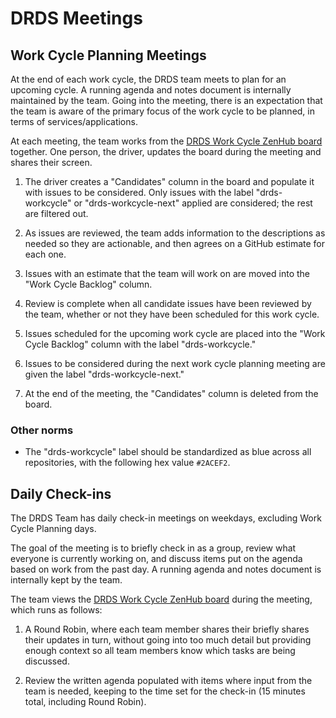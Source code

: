 # DRDS Meetings

## Work Cycle Planning Meetings

At the end of each work cycle, the DRDS team meets to plan for an upcoming cycle.  A running agenda and notes document is internally maintained by the team.  Going into the meeting, there is an expectation that the team is aware of the primary focus of the work cycle to be planned, in terms of services/applications.

At each meeting, the team works from the [DRDS Work Cycle ZenHub board](https://app.zenhub.com/workspaces/drds-work-cycle-613b7b006feafc0013132d52/board?labels=drds-workcycle) together.  One person, the driver, updates the board during the meeting and shares their screen.

1. The driver creates a "Candidates" column in the board and populate it with issues to be considered.  Only issues with the label "drds-workcycle" or "drds-workcycle-next" applied are considered; the rest are filtered out.

1. As issues are reviewed, the team adds information to the descriptions as needed so they are actionable, and then agrees on a GitHub estimate for each one.

1. Issues with an estimate that the team will work on are moved into the "Work Cycle Backlog" column.

1. Review is complete when all candidate issues have been reviewed by the team, whether or not they have been scheduled for this work cycle.

1. Issues scheduled for the upcoming work cycle are placed into the "Work Cycle Backlog" column with the label "drds-workcycle."

1. Issues to be considered during the next work cycle planning meeting are given the label "drds-workcycle-next."

1. At the end of the meeting, the "Candidates" column is deleted from the board.

### Other norms
* The "drds-workcycle" label should be standardized as blue across all repositories, with the following hex value `#2ACEF2`.

## Daily Check-ins

The DRDS Team has daily check-in meetings on weekdays, excluding Work Cycle Planning days.

The goal of the meeting is to briefly check in as a group, review what everyone is currently working on, and discuss items put on the agenda based on work from the past day.  A running agenda and notes document is internally kept by the team.

The team views the [DRDS Work Cycle ZenHub board](https://app.zenhub.com/workspaces/drds-work-cycle-613b7b006feafc0013132d52/board?labels=drds-workcycle) during the meeting, which runs as follows:

1. A Round Robin, where each team member shares their briefly shares their updates in turn, without going into too much detail but providing enough context so all team members know which tasks are being discussed.

1. Review the written agenda populated with items where input from the team is needed, keeping to the time set for the check-in (15 minutes total, including Round Robin).
